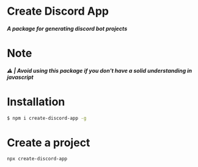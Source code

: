 # Create Discord App

##### A package for generating discord bot projects 


# Note
##### ⚠ | Avoid using this package if you don't have a solid understanding in javascript


# Installation
```sh
$ npm i create-discord-app -g
```


# Create a project
```sh
npx create-discord-app 
```